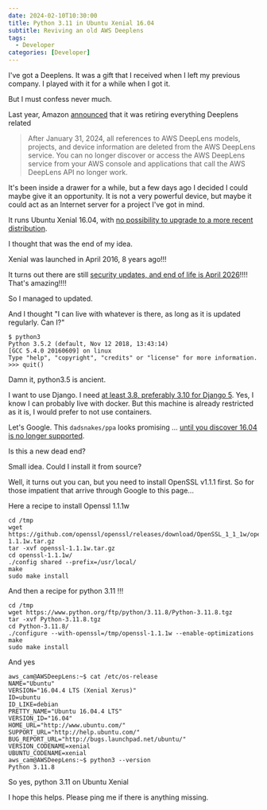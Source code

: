 ```yaml
---
date: 2024-02-10T10:30:00
title: Python 3.11 in Ubuntu Xenial 16.04
subtitle: Reviving an old AWS Deeplens
tags:
  - Developer
categories: [Developer]
---
```


I've got a Deeplens. It was a gift that I received when I left my previous company. I played with it for a while when I got it. 

But I must confess never much. 

Last year, Amazon [announced](https://aws.amazon.com/deeplens/faqs/) that it was retiring everything Deeplens related

> After January 31, 2024, all references to AWS DeepLens models, projects, and device information are deleted from the AWS DeepLens service. You can no longer discover or access the AWS DeepLens service from your AWS console and applications that call the AWS DeepLens API no longer work.

It's been inside a drawer for a while, but a few days ago I decided I could maybe give it an opportunity. It is not a very powerful device, but maybe it could act as an Internet server for a project I've got in mind.

It runs Ubuntu Xenial 16.04, with [no possibility to upgrade to a more recent distribution](https://repost.aws/questions/QUj7PugVYbS3OraD9bhZuZdw/deeplens-ubuntu-20-04). 

I thought that was the end of my idea.

Xenial was launched in April 2016, 8 years ago!!!

It turns out there are still [security updates, and end of life is April 2026](https://wiki.ubuntu.com/Releases)!!!! That's amazing!!!!

So I managed to updated. 

And I thought "I can live with whatever is there, as long as it is updated regularly. Can I?"

```
$ python3
Python 3.5.2 (default, Nov 12 2018, 13:43:14) 
[GCC 5.4.0 20160609] on linux
Type "help", "copyright", "credits" or "license" for more information.
>>> quit()
```

Damn it, python3.5 is ancient. 

I want to use Django. I need [at least 3.8, preferably 3.10 for Django 5](https://docs.djangoproject.com/en/5.0/faq/install/). Yes, I know I can probably live with docker. But this machine is already restricted as it is, I would prefer to not use containers.

Let's Google. This `dadsnakes/ppa` looks promising ... [until you discover 16.04 is no longer supported](https://gist.github.com/ptantiku/aca8d955296d5dee01bd9ed1c3027d8c).

Is this a new dead end?

Small idea. Could I install it from source?

Well, it turns out you can, but you need to install OpenSSL v1.1.1 first. So for those impatient that arrive through Google to this page...

Here a recipe to install Openssl 1.1.1w

```
cd /tmp
wget https://github.com/openssl/openssl/releases/download/OpenSSL_1_1_1w/openssl-1.1.1w.tar.gz
tar -xvf openssl-1.1.1w.tar.gz 
cd openssl-1.1.1w/
./config shared --prefix=/usr/local/
make
sudo make install
```

And then a recipe for python 3.11 !!!
```
cd /tmp
wget https://www.python.org/ftp/python/3.11.8/Python-3.11.8.tgz
tar -xvf Python-3.11.8.tgz
cd Python-3.11.8/
./configure --with-openssl=/tmp/openssl-1.1.1w --enable-optimizations
make
sudo make install
```

And yes

```
aws_cam@AWSDeepLens:~$ cat /etc/os-release 
NAME="Ubuntu"
VERSION="16.04.4 LTS (Xenial Xerus)"
ID=ubuntu
ID_LIKE=debian
PRETTY_NAME="Ubuntu 16.04.4 LTS"
VERSION_ID="16.04"
HOME_URL="http://www.ubuntu.com/"
SUPPORT_URL="http://help.ubuntu.com/"
BUG_REPORT_URL="http://bugs.launchpad.net/ubuntu/"
VERSION_CODENAME=xenial
UBUNTU_CODENAME=xenial
aws_cam@AWSDeepLens:~$ python3 --version
Python 3.11.8
```

So yes, python 3.11 on Ubuntu Xenial

I hope this helps. Please ping me if there is anything missing.